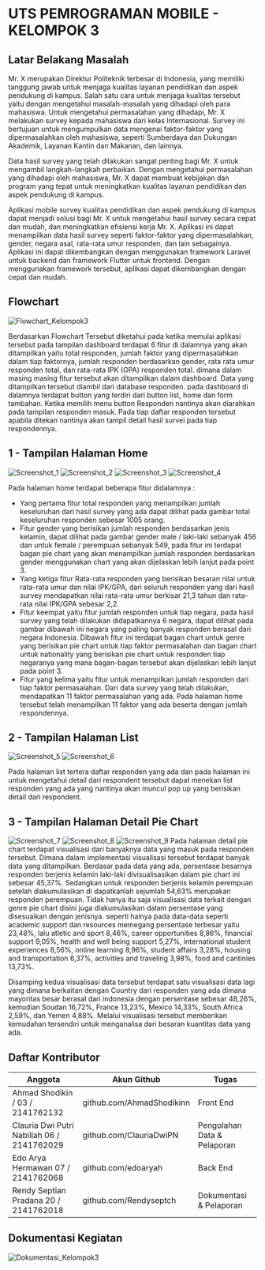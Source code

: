 # UTS PEMROGRAMAN MOBILE - KELOMPOK 3

## Latar Belakang Masalah

Mr. X merupakan Direktur Politeknik terbesar di Indonesia, yang memiliki tanggung jawab untuk menjaga kualitas layanan pendidikan dan aspek pendukung di kampus. Salah satu cara untuk menjaga kualitas tersebut yaitu dengan mengetahui masalah-masalah yang dihadapi oleh para mahasiswa. Untuk mengetahui permasalahan yang dihadapi, Mr. X melakukan survey kepada mahasiswa dari kelas Internasional. Survey ini bertujuan untuk mengumpulkan data mengenai faktor-faktor yang dipermasalahkan oleh mahasiswa, seperti Sumberdaya dan Dukungan Akademik, Layanan Kantin dan Makanan, dan lainnya.

Data hasil survey yang telah dilakukan sangat penting bagi Mr. X untuk mengambil langkah-langkah perbaikan. Dengan mengetahui permasalahan yang dihadapi oleh mahasiswa, Mr. X dapat membuat kebijakan dan program yang tepat untuk meningkatkan kualitas layanan pendidikan dan aspek pendukung di kampus.

Aplikasi mobile survey kualitas pendidikan dan aspek pendukung di kampus dapat menjadi solusi bagi Mr. X untuk mengetahui hasil survey secara cepat dan mudah, dan meningkatkan efisiensi kerja Mr. X. Aplikasi ini dapat menampilkan data hasil survey seperti faktor-faktor yang dipermasalahkan, gender, negara asal, rata-rata umur responden, dan lain sebagainya. Aplikasi ini dapat dikembangkan dengan menggunakan framework Laravel untuk backend dan framework Flutter untuk frontend. Dengan menggunakan framework tersebut, aplikasi dapat dikembangkan dengan cepat dan mudah.

## Flowchart
![Flowchart_Kelompok3](https://github.com/edoaryah/Flutter-Laravel-SurveyApp/assets/114456394/553b2100-0e92-4155-8c0e-d685997dc877)

Berdasarkan Flowchart Tersebut diketahui pada ketika memulai aplikasi tersebut pada tampilan dashboard terdapat 6 fitur  di dalamnya yang akan ditampilkan yaitu total responden, jumlah faktor yang dipermasalahkan dalam tiap faktornya, jumlah responden berdasarkan gender, rata rata umur responden total, dan rata-rata IPK (GPA) responden total. dimana dalam masing masing fitur tersebut akan ditampilkan dalam dashboard. Data yang ditampilkan tersebut diambil dari database responden. pada dashboard  di dalamnya terdapat button yang terdiri dari button list, home dan form tambahan.  Ketika memilih  menu button Responden nantinya akan diarahkan pada tampilan responden masuk. Pada tiap daftar responden tersebut apabila ditekan nantinya akan tampil detail hasil survei pada tiap respondennya.

## 1 - Tampilan Halaman Home
![Screenshot_1](https://github.com/edoaryah/Flutter-Laravel-SurveyApp/assets/114456394/d1069b76-a7e3-42c3-a65b-d3bad6864c4f)
![Screenshot_2](https://github.com/edoaryah/Flutter-Laravel-SurveyApp/assets/114456394/37496389-bdcf-4ccb-ba59-507005f64583)
![Screenshot_3](https://github.com/edoaryah/Flutter-Laravel-SurveyApp/assets/114456394/bfe74801-7db1-4e59-ba4d-e4a159b65296)
![Screenshot_4](https://github.com/edoaryah/Flutter-Laravel-SurveyApp/assets/114456394/cdad733b-1214-4580-a85c-a1c482b73daf)

Pada halaman home terdapat beberapa fitur didalamnya :
- Yang pertama fitur total responden yang menampilkan jumlah keseluruhan dari hasil survey yang  ada dapat dilihat pada gambar total keseluruhan responden sebesar 1005 orang. 
- Fitur gender yang berisikan jumlah responden berdasarkan jenis kelamin, dapat dilihat pada gambar gender male / laki-laki sebanyak 456 dan untuk female / perempuan sebanyak 549, pada fitur ini terdapat bagan pie chart yang akan menampilkan jumlah responden berdasarkan gender menggunakan chart yang akan dijelaskan lebih lanjut pada point 3. 
- Yang ketiga fitur Rata-rata responden yang berisikan besaran nilai untuk rata-rata umur dan nilai IPK/GPA, dari seluruh responden yang dari hasil survey mendapatkan nilai rata-rata umur berkisar 21,3 tahun dan rata-rata nilai IPK/GPA sebesar 2,2. 
- Fitur keempat yaitu fitur jumlah responden untuk tiap negara, pada hasil survey yang telah dilakukan didapatkannya 6 negara, dapat dilihat pada gambar dibawah ini negara yang paling banyak responden berasal dari negara Indonesia. Dibawah fitur ini terdapat bagan chart untuk genre yang berisikan pie chart untuk tiap faktor permasalahan dan bagan chart untuk nationality yang berisikan pie chart untuk responden tiap negaranya yang mana bagan-bagan tersebut akan dijelaskan lebih lanjut pada point 3.
- Fitur yang kelima yaitu fitur untuk menampilkan jumlah responden dari tiap faktor permasalahan. Dari data survey yang telah dilakukan, mendapatkan 11 faktor permasalahan yang ada. Pada halaman home tersebut telah menampilkan 11 faktor yang ada beserta dengan jumlah respondennya.

## 2 - Tampilan Halaman List
![Screenshot_5](https://github.com/edoaryah/Flutter-Laravel-SurveyApp/assets/114456394/77a852d6-d98b-4373-8e64-49fcd939e93c)
![Screenshot_6](https://github.com/edoaryah/Flutter-Laravel-SurveyApp/assets/114456394/e0dec8be-06c3-4a5a-88b9-786b7e9df95b)

Pada halaman list tertera daftar responden yang ada dan pada halaman ini untuk mengetahui detail dari respondent tersebut dapat menekan list responden yang ada yang nantinya akan muncul pop up yang berisikan detail dari respondent.

## 3 - Tampilan Halaman Detail Pie Chart
![Screenshot_7](https://github.com/edoaryah/Flutter-Laravel-SurveyApp/assets/114456394/b67ef434-40e5-4bc7-962e-9e42eff11754)
![Screenshot_8](https://github.com/edoaryah/Flutter-Laravel-SurveyApp/assets/114456394/7ec26343-2829-4d86-8590-a02b01ae32a6)
![Screenshot_9](https://github.com/edoaryah/Flutter-Laravel-SurveyApp/assets/114456394/3a239cb7-8fd9-4a74-b9a9-27836431ccd2)
Pada halaman detail pie chart terdapat visualisasi dari banyaknya data yang masuk pada responden tersebut. Dimana dalam implementasi visualisasi tersebut terdapat banyak data yang ditampilkan. Berdasar pada data yang ada, persentase besarnya responden berjenis kelamin laki-laki divisualisasikan dalam pie chart ini sebesar 45,37%. Sedangkan untuk responden berjenis kelamin perempuan setelah diakumulasikan di dapatkanlah sejumlah 54,63% merupakan responden perempuan. Tidak hanya itu saja visualisasi data terkait dengan genre pie chart disini juga diakumulasikan dalam persentase yang disesuaikan dengan jenisnya. seperti halnya pada data-data seperti academic support dan resources memegang persentase terbesar yaitu 23,48%, lalu atletic and sport 8,46%, career opportunities 8,86%, financial support 9,05%, health and well being support 5,27%, international student experiences 8,56%, online learning 8,96%, student affairs 3,28%, housing and transportation  6,37%, activities and traveling 3,98%, food and cantinies 13,73%.

Disamping kedua visualisasi data tersebut terdapat satu visualisasi data lagi yang dimana berkaitan dengan Country dari responden yang ada dimana mayoritas besar berasal dari indonesia dengan persentase sebesar 48,26%, kemudian Soudan 16,72%, France 13,23%, Mexico 14,33%, South Africa 2,59%, dan Yemen 4,88%. Melalui visualisasi tersebut memberikan kemudahan tersendiri untuk menganalisa dari besaran kuantitas data yang ada.

## Daftar Kontributor
| Anggota | Akun Github | Tugas |
| ------ | ------ | ------ |
| Ahmad Shodikin / 03 / 2141762132 | github.com/AhmadShodikinn | Front End |
| Clauria Dwi Putri Nabillah 06 / 2141762029 | github.com/ClauriaDwiPN | Pengolahan Data & Pelaporan |
| Edo Arya Hermawan 07 / 2141762068 | github.com/edoaryah | Back End |
| Rendy Septian Pradana 20 / 2141762018 | github.com/Rendyseptch | Dokumentasi & Pelaporan |

## Dokumentasi Kegiatan
![Dokumentasi_Kelompok3](https://github.com/edoaryah/Flutter-Laravel-SurveyApp/assets/114456394/a5c8eb7f-60c7-4102-a43e-1a01e7646108)

